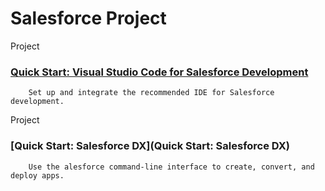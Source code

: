 # Salesforce Project

Project 
### [Quick Start: Visual Studio Code for Salesforce Development](https://trailhead.salesforce.com/content/learn/projects/quickstart-vscode-salesforce?trailmix_creator_id=rodrigolucas&trailmix_slug=salesforce-dx-and-visual-studio-code)

        Set up and integrate the recommended IDE for Salesforce development.

Project 
### [Quick Start: Salesforce DX](Quick Start: Salesforce DX)

        Use the alesforce command-line interface to create, convert, and deploy apps.


